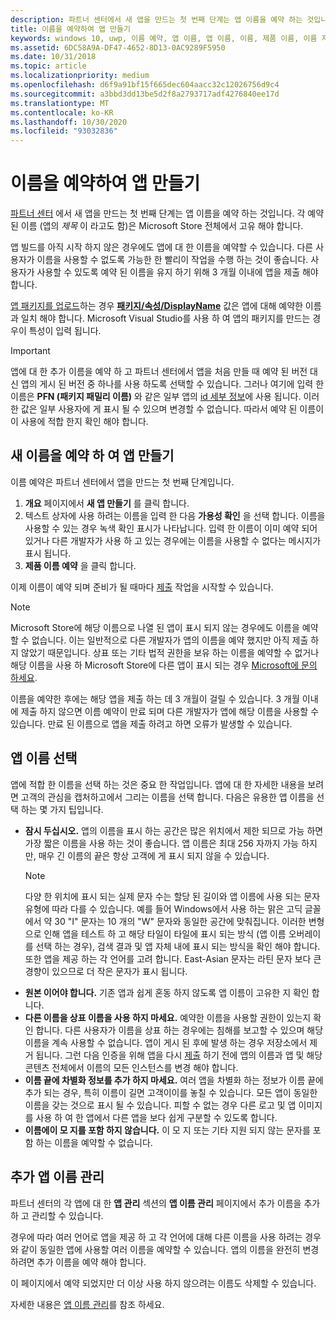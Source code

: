```yaml
---
description: 파트너 센터에서 새 앱을 만드는 첫 번째 단계는 앱 이름을 예약 하는 것입니다. 앱 이름을 예약 하는 방법 및 응용 프로그램에 적합 한 이름을 선택 하기 위한 제안 사항을 찾는 방법을 참조 하세요.
title: 이름을 예약하여 앱 만들기
keywords: windows 10, uwp, 이름 예약, 앱 이름, 앱 이름, 이름, 제품 이름, 이름 지정, 이름, 제목, 이름, 제목
ms.assetid: 6DC58A9A-DF47-4652-8D13-0AC9289F5950
ms.date: 10/31/2018
ms.topic: article
ms.localizationpriority: medium
ms.openlocfilehash: d6f9a91bf15f665dec604aacc32c12026756d9c4
ms.sourcegitcommit: a3bbd3dd13be5d2f8a2793717adf4276840ee17d
ms.translationtype: MT
ms.contentlocale: ko-KR
ms.lasthandoff: 10/30/2020
ms.locfileid: "93032836"
---
```

# <a name="create-your-app-by-reserving-a-name"></a>이름을 예약하여 앱 만들기

[파트너 센터](https://partner.microsoft.com/dashboard) 에서 새 앱을 만드는 첫 번째 단계는 앱 이름을 예약 하는 것입니다. 각 예약 된 이름 (앱의 *제목* 이 라고도 함)은 Microsoft Store 전체에서 고유 해야 합니다.

앱 빌드를 아직 시작 하지 않은 경우에도 앱에 대 한 이름을 예약할 수 있습니다. 다른 사용자가 이름을 사용할 수 없도록 가능한 한 빨리이 작업을 수행 하는 것이 좋습니다. 사용자가 사용할 수 있도록 예약 된 이름을 유지 하기 위해 3 개월 이내에 앱을 제출 해야 합니다.

[앱 패키지를 업로드](upload-app-packages.md)하는 경우 [**패키지/속성/DisplayName**](/uwp/schemas/appxpackage/uapmanifestschema/element-displayname) 값은 앱에 대해 예약한 이름과 일치 해야 합니다. Microsoft Visual Studio를 사용 하 여 앱의 패키지를 만드는 경우이 특성이 입력 됩니다.

> [!IMPORTANT]
> 앱에 대 한 추가 이름을 예약 하 고 파트너 센터에서 앱을 처음 만들 때 예약 된 버전 대신 앱의 게시 된 버전 중 하나를 사용 하도록 선택할 수 있습니다. 그러나 여기에 입력 한 이름은 **PFN (패키지 패밀리 이름)** 와 같은 일부 앱의 [id 세부 정보](view-app-identity-details.md)에 사용 됩니다. 이러한 값은 일부 사용자에 게 표시 될 수 있으며 변경할 수 없습니다. 따라서 예약 된 이름이이 사용에 적합 한지 확인 해야 합니다.


## <a name="create-your-app-by-reserving-a-new-name"></a>새 이름을 예약 하 여 앱 만들기

이름 예약은 파트너 센터에서 앱을 만드는 첫 번째 단계입니다. 

1.  **개요** 페이지에서 **새 앱 만들기** 를 클릭 합니다.
2.  텍스트 상자에 사용 하려는 이름을 입력 한 다음 **가용성 확인** 을 선택 합니다. 이름을 사용할 수 있는 경우 녹색 확인 표시가 나타납니다. 입력 한 이름이 이미 예약 되어 있거나 다른 개발자가 사용 하 고 있는 경우에는 이름을 사용할 수 없다는 메시지가 표시 됩니다.
3.  **제품 이름 예약** 을 클릭 합니다.

이제 이름이 예약 되며 준비가 될 때마다 [제출](app-submissions.md) 작업을 시작할 수 있습니다. 

> [!NOTE]
> Microsoft Store에 해당 이름으로 나열 된 앱이 표시 되지 않는 경우에도 이름을 예약할 수 없습니다. 이는 일반적으로 다른 개발자가 앱의 이름을 예약 했지만 아직 제출 하지 않았기 때문입니다. 상표 또는 기타 법적 권한을 보유 하는 이름을 예약할 수 없거나 해당 이름을 사용 하 Microsoft Store에 다른 앱이 표시 되는 경우 [Microsoft에 문의 하세요](https://www.microsoft.com/info/cpyrtInfrg.html).

이름을 예약한 후에는 해당 앱을 제출 하는 데 3 개월이 걸릴 수 있습니다. 3 개월 이내에 제출 하지 않으면 이름 예약이 만료 되며 다른 개발자가 앱에 해당 이름을 사용할 수 있습니다. 만료 된 이름으로 앱을 제출 하려고 하면 오류가 발생할 수 있습니다.


## <a name="choosing-your-apps-name"></a>앱 이름 선택

앱에 적합 한 이름을 선택 하는 것은 중요 한 작업입니다. 앱에 대 한 자세한 내용을 보려면 고객의 관심을 캡처하고에서 그리는 이름을 선택 합니다. 다음은 유용한 앱 이름을 선택 하는 몇 가지 팁입니다.

-   **잠시 두십시오.** 앱의 이름을 표시 하는 공간은 많은 위치에서 제한 되므로 가능 하면 가장 짧은 이름을 사용 하는 것이 좋습니다. 앱 이름은 최대 256 자까지 가능 하지만, 매우 긴 이름의 끝은 항상 고객에 게 표시 되지 않을 수 있습니다.
    > [!NOTE]
    > 다양 한 위치에 표시 되는 실제 문자 수는 할당 된 길이와 앱 이름에 사용 되는 문자 유형에 따라 다를 수 있습니다. 예를 들어 Windows에서 사용 하는 맑은 고딕 글꼴에서 약 30 "I" 문자는 10 개의 "W" 문자와 동일한 공간에 맞춰집니다. 이러한 변형으로 인해 앱을 테스트 하 고 해당 타일이 타일에 표시 되는 방식 (앱 이름 오버레이를 선택 하는 경우), 검색 결과 및 앱 자체 내에 표시 되는 방식을 확인 해야 합니다. 또한 앱을 제공 하는 각 언어를 고려 합니다. East-Asian 문자는 라틴 문자 보다 큰 경향이 있으므로 더 작은 문자가 표시 됩니다.
-   **원본 이어야 합니다.** 기존 앱과 쉽게 혼동 하지 않도록 앱 이름이 고유한 지 확인 합니다.
-   **다른 이름을 상표 이름을 사용 하지 마세요.** 예약한 이름을 사용할 권한이 있는지 확인 합니다. 다른 사용자가 이름을 상표 하는 경우에는 침해를 보고할 수 있으며 해당 이름을 계속 사용할 수 없습니다. 앱이 게시 된 후에 발생 하는 경우 저장소에서 제거 됩니다. 그런 다음 인증을 위해 앱을 다시 [제출](app-submissions.md) 하기 전에 앱의 이름과 앱 및 해당 콘텐츠 전체에서 이름의 모든 인스턴스를 변경 해야 합니다.
-   **이름 끝에 차별화 정보를 추가 하지 마세요.** 여러 앱을 차별화 하는 정보가 이름 끝에 추가 되는 경우, 특히 이름이 길면 고객이이를 놓칠 수 있습니다. 모든 앱이 동일한 이름을 갖는 것으로 표시 될 수 있습니다. 피할 수 없는 경우 다른 로고 및 앱 이미지를 사용 하 여 한 앱에서 다른 앱을 보다 쉽게 구분할 수 있도록 합니다.
-   **이름에이 모 지를 포함 하지 않습니다.** 이 모 지 또는 기타 지원 되지 않는 문자를 포함 하는 이름을 예약할 수 없습니다.


## <a name="manage-additional-app-names"></a>추가 앱 이름 관리

파트너 센터의 각 앱에 대 한 **앱 관리** 섹션의 **앱 이름 관리** 페이지에서 추가 이름을 추가 하 고 관리할 수 있습니다.

경우에 따라 여러 언어로 앱을 제공 하 고 각 언어에 대해 다른 이름을 사용 하려는 경우와 같이 동일한 앱에 사용할 여러 이름을 예약할 수 있습니다. 앱의 이름을 완전히 변경 하려면 추가 이름을 예약 해야 합니다.

이 페이지에서 예약 되었지만 더 이상 사용 하지 않으려는 이름도 삭제할 수 있습니다.

자세한 내용은 [앱 이름 관리](manage-app-names.md)를 참조 하세요.

 

 
